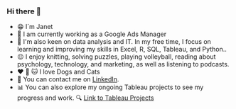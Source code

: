 ### Hi there 👋

* 😁 I´m Janet
* 🌱 I am currently working as a Google Ads Manager
* 🙌 I'm also keen on data analysis and IT. In my free time, I focus on learning and improving my skills in Excel, R, SQL, Tableau, and Python..
* 😉 I enjoy knitting, solving puzzles, playing volleyball, reading about psychology, technology, and marketing, as well as listening to podcasts.
* ❤️ 🐶 🐱 I love Dogs and Cats 
* 👀 You can contact me on [LinkedIn](https://www.linkedin.com/in/janet-cajavilca/).
* 📊 You can also explore my ongoing Tableau projects to see my progress and work. 🔍 [Link to Tableau Projects](https://public.tableau.com/app/profile/janet.cajavilca)




